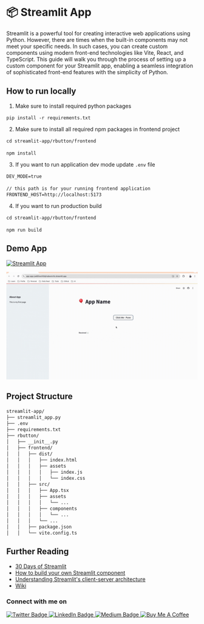# 📦 Streamlit App

Streamlit is a powerful tool for creating interactive web applications using Python. However, there are times when the built-in components may not meet your specific needs. In such cases, you can create custom components using modern front-end technologies like Vite, React, and TypeScript. This guide will walk you through the process of setting up a custom component for your Streamlit app, enabling a seamless integration of sophisticated front-end features with the simplicity of Python.

## How to run locally

1. Make sure to install required python packages
   
```
pip install -r requirements.txt
```

2. Make sure to install all required npm packages in frontend project

```
cd streamlit-app/rbutton/frontend

npm install
```

3. If you want to run application dev mode update `.env` file

```
DEV_MODE=true

// this path is for your running frontend application
FRONTEND_HOST=http://localhost:5173
```

4. If you want to run production build

```
cd streamlit-app/rbutton/frontend

npm run build
```

## Demo App

[![Streamlit App](https://static.streamlit.io/badges/streamlit_badge_black_white.svg)](https://app-app-jxe6thwxf43qfvabwmrrlk.streamlit.app/)


<p align="center">
  <a href="https://app-app-jxe6thwxf43qfvabwmrrlk.streamlit.app/">
     <img src="wiki/demo.gif" alt="demp" />
  </a>
</p>

## Project Structure

````
streamlit-app/
├── streamlit_app.py
├── .env
├── requirements.txt
├── rbutton/
│   ├── __init__.py
│   ├── frontend/
│   │   ├── dist/
│   │   │   ├── index.html
│   │   │   ├── assets
│   │   │   │   ├── index.js
│   │   │   │   └── index.css
│   │   ├── src/
│   │   │   ├── App.tsx
│   │   │   ├── assets
│   │   │   │   └── ...
│   │   │   ├── components
│   │   │   │   └── ...
│   │   │   └── ...
│   │   ├── package.json
│   │   └── vite.config.ts
````


## Further Reading

- [30 Days of Streamlit](https://30days.streamlit.app/)
- [How to build your own Streamlit component](https://blog.streamlit.io/how-to-build-your-own-streamlit-component/)
- [Understanding Streamlit's client-server architecture](https://docs.streamlit.io/develop/concepts/architecture/architecture)
- [Wiki](https://github.com/streamlit/streamlit/wiki)



### Connect with me on
<div id="badges">
  <a href="https://twitter.com/shindesan2012">
    <img src="https://img.shields.io/badge/shindesan2012-black?style=for-the-badge&logo=twitter&logoColor=white" alt="Twitter Badge"/>
  </a>
  <a href="https://www.linkedin.com/in/shindesantosh/">
    <img src="https://img.shields.io/badge/shindesantosh-blue?style=for-the-badge&logo=linkedin&logoColor=white" alt="LinkedIn Badge"/>
  </a>
   <a href="https://blog.santoshshinde.com/">
    <img src="https://img.shields.io/badge/Blog-black?style=for-the-badge&logo=medium&logoColor=white" alt="Medium Badge"/>
  </a>
  <a href="https://www.buymeacoffee.com/santoshshin" target="_blank">
    <img src="https://cdn.buymeacoffee.com/buttons/default-black.png" alt="Buy Me A Coffee" height="28" width="100">
    </a>
</div>